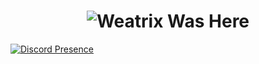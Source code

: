 <h1 align="center"> </🌼Weatrix>  
 <img href="[https://discord.com/users/1003950576800899083" src="https://media.discordapp.net/attachments/1020364866877399110/1109213299901481091/text.gif" alt="Weatrix Was Here" />
</h1>


[![Discord Presence](https://lanyard-profile-readme.vercel.app/api/1003950576800899083?hideDiscrim=true)](https://discord.com/users/1003950576800899083)
